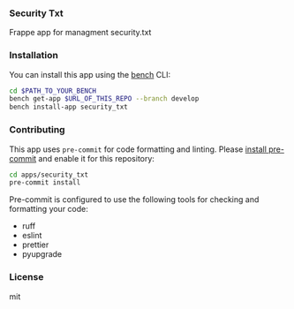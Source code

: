 ### Security Txt

Frappe app for managment security.txt

### Installation

You can install this app using the [bench](https://github.com/frappe/bench) CLI:

```bash
cd $PATH_TO_YOUR_BENCH
bench get-app $URL_OF_THIS_REPO --branch develop
bench install-app security_txt
```

### Contributing

This app uses `pre-commit` for code formatting and linting. Please [install pre-commit](https://pre-commit.com/#installation) and enable it for this repository:

```bash
cd apps/security_txt
pre-commit install
```

Pre-commit is configured to use the following tools for checking and formatting your code:

- ruff
- eslint
- prettier
- pyupgrade

### License

mit
